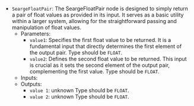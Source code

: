 - `SeargeFloatPair`: The SeargeFloatPair node is designed to simply return a pair of float values as provided in its input. It serves as a basic utility within a larger system, allowing for the straightforward passing and manipulation of float values.
    - Parameters:
        - `value1`: Specifies the first float value to be returned. It is a fundamental input that directly determines the first element of the output pair. Type should be `FLOAT`.
        - `value2`: Defines the second float value to be returned. This input is crucial as it sets the second element of the output pair, complementing the first value. Type should be `FLOAT`.
    - Inputs:
    - Outputs:
        - `value 1`: unknown Type should be `FLOAT`.
        - `value 2`: unknown Type should be `FLOAT`.
